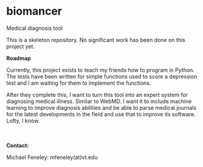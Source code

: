 # biomancer
Medical diagnosis tool 

This is a skeleton repository. No significant work has been done on this project yet.

<b>Roadmap</b>

Currently, this project exists to teach my friends how to program in Python. The tests have been written for simple functions used to score a depression test and I am waiting for them to implement the functions.

After they complete this, I want to turn this tool into an expert system for diagnosing medical illness. Similar to WebMD. I want it to include machine learning to improve diagnosis abilities and be able to parse medical journals for the latest developments in the field and use that to improve its software. Lofty, I know.


<br>
<br>
<b>Contact:</b>

Michael Feneley: mfeneley(at)vt.edu
